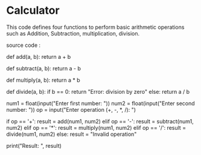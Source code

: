 # Calculator
This code defines four functions to perform basic arithmetic operations such as Addition, Subtraction, multiplication, division.

source code :

  
def add(a, b):
    return a + b


def subtract(a, b):
    return a - b

def multiply(a, b):
    return a * b


def divide(a, b):
    if b == 0:
        return "Error: division by zero"
    else:
        return a / b


num1 = float(input("Enter first number: "))
num2 = float(input("Enter second number: "))
op = input("Enter operation (+, -, *, /): ")


if op == '+':
    result = add(num1, num2)
elif op == '-':
    result = subtract(num1, num2)
elif op == '*':
    result = multiply(num1, num2)
elif op == '/':
    result = divide(num1, num2)
else:
    result = "Invalid operation"


print("Result: ", result)



